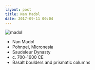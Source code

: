```yaml
---
layout: post
title: Nan Madol
date: 2017-09-11 00:04
---
```


![madol]

* Nan Madol
* Pohnpei, Micronesia
* Saudeleur Dynasty
* c. 700-1600 CE
* Basalt boulders and prismatic columns

[madol]: https://upload.wikimedia.org/wikipedia/commons/c/c3/Nan_madol.jpg
